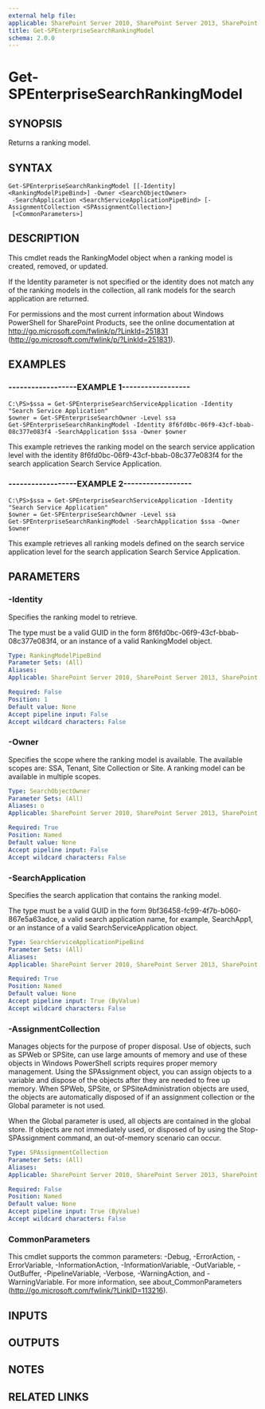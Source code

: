 ```yaml
---
external help file: 
applicable: SharePoint Server 2010, SharePoint Server 2013, SharePoint Server 2016
title: Get-SPEnterpriseSearchRankingModel
schema: 2.0.0
---
```


# Get-SPEnterpriseSearchRankingModel

## SYNOPSIS
Returns a ranking model.

## SYNTAX

```
Get-SPEnterpriseSearchRankingModel [[-Identity] <RankingModelPipeBind>] -Owner <SearchObjectOwner>
 -SearchApplication <SearchServiceApplicationPipeBind> [-AssignmentCollection <SPAssignmentCollection>]
 [<CommonParameters>]
```

## DESCRIPTION
This cmdlet reads the RankingModel object when a ranking model is created, removed, or updated.

If the Identity parameter is not specified or the identity does not match any of the ranking models in the collection, all rank models for the search application are returned.

For permissions and the most current information about Windows PowerShell for SharePoint Products, see the online documentation at http://go.microsoft.com/fwlink/p/?LinkId=251831 (http://go.microsoft.com/fwlink/p/?LinkId=251831).

## EXAMPLES

### ------------------EXAMPLE 1------------------ 
```
C:\PS>$ssa = Get-SPEnterpriseSearchServiceApplication -Identity "Search Service Application"
$owner = Get-SPEnterpriseSearchOwner -Level ssa
Get-SPEnterpriseSearchRankingModel -Identity 8f6fd0bc-06f9-43cf-bbab-08c377e083f4 -SearchApplication $ssa -Owner $owner
```

This example retrieves the ranking model on the search service application level with the identity 8f6fd0bc-06f9-43cf-bbab-08c377e083f4 for the search application Search Service Application.

### ------------------EXAMPLE 2------------------ 
```
C:\PS>$ssa = Get-SPEnterpriseSearchServiceApplication -Identity "Search Service Application"
$owner = Get-SPEnterpriseSearchOwner -Level ssa
Get-SPEnterpriseSearchRankingModel -SearchApplication $ssa -Owner $owner
```

This example retrieves all ranking models defined on the search service application level for the search application Search Service Application.

## PARAMETERS

### -Identity
Specifies the ranking model to retrieve.

The type must be a valid GUID in the form 8f6fd0bc-06f9-43cf-bbab-08c377e083f4, or an instance of a valid RankingModel object.

```yaml
Type: RankingModelPipeBind
Parameter Sets: (All)
Aliases: 
Applicable: SharePoint Server 2010, SharePoint Server 2013, SharePoint Server 2016

Required: False
Position: 1
Default value: None
Accept pipeline input: False
Accept wildcard characters: False
```

### -Owner
Specifies the scope where the ranking model is available.
The available scopes are: SSA, Tenant, Site Collection or Site.
A ranking model can be available in multiple scopes.

```yaml
Type: SearchObjectOwner
Parameter Sets: (All)
Aliases: o
Applicable: SharePoint Server 2010, SharePoint Server 2013, SharePoint Server 2016

Required: True
Position: Named
Default value: None
Accept pipeline input: False
Accept wildcard characters: False
```

### -SearchApplication
Specifies the search application that contains the ranking model.

The type must be a valid GUID in the form 9bf36458-fc99-4f7b-b060-867e5a63adce, a valid search application name, for example, SearchApp1, or an instance of a valid SearchServiceApplication object.

```yaml
Type: SearchServiceApplicationPipeBind
Parameter Sets: (All)
Aliases: 
Applicable: SharePoint Server 2010, SharePoint Server 2013, SharePoint Server 2016

Required: True
Position: Named
Default value: None
Accept pipeline input: True (ByValue)
Accept wildcard characters: False
```

### -AssignmentCollection
Manages objects for the purpose of proper disposal.
Use of objects, such as SPWeb or SPSite, can use large amounts of memory and use of these objects in Windows PowerShell scripts requires proper memory management.
Using the SPAssignment object, you can assign objects to a variable and dispose of the objects after they are needed to free up memory.
When SPWeb, SPSite, or SPSiteAdministration objects are used, the objects are automatically disposed of if an assignment collection or the Global parameter is not used.

When the Global parameter is used, all objects are contained in the global store.
If objects are not immediately used, or disposed of by using the Stop-SPAssignment command, an out-of-memory scenario can occur.

```yaml
Type: SPAssignmentCollection
Parameter Sets: (All)
Aliases: 
Applicable: SharePoint Server 2010, SharePoint Server 2013, SharePoint Server 2016

Required: False
Position: Named
Default value: None
Accept pipeline input: True (ByValue)
Accept wildcard characters: False
```

### CommonParameters
This cmdlet supports the common parameters: -Debug, -ErrorAction, -ErrorVariable, -InformationAction, -InformationVariable, -OutVariable, -OutBuffer, -PipelineVariable, -Verbose, -WarningAction, and -WarningVariable. For more information, see about_CommonParameters (http://go.microsoft.com/fwlink/?LinkID=113216).

## INPUTS

## OUTPUTS

## NOTES

## RELATED LINKS


